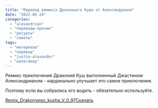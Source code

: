 ```yaml
---
title: "Перевод ремикса Драконьего Куша от Александриана"
date: "2022-05-24"
categories: 
  - "alexandrian"
  - "переводы-прочие"
  - "ресурсы"
  - "советы"
tags: 
  - "материалы"
  - "перевод"
  - "justin-alexander"
  - "waterdeep"
---
```


Ремикс приключения Драконий Куш выполненный Джастином Александрианом - кардинально улучшает это самое приключение.

Поэтому если вы собрались его водить - обязательно используйте.

[Remix\_Drakonyego\_kusha\_V\_0\_97](https://archivecyborgsandmages.files.wordpress.com/2023/04/d5666-remix_drakonyego_kusha_v_0_97.pdf)[Скачать](https://archivecyborgsandmages.files.wordpress.com/2023/04/d5666-remix_drakonyego_kusha_v_0_97.pdf)
